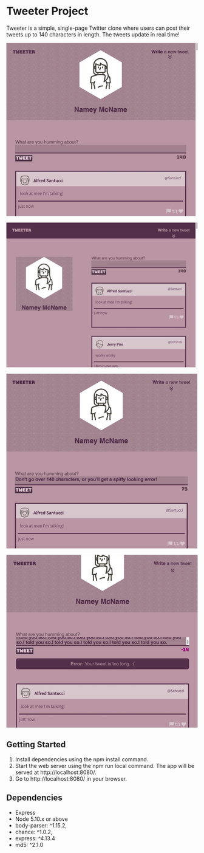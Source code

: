 # Tweeter Project

Tweeter is a simple, single-page Twitter clone where users can post their tweets up to 140 characters in length. The tweets update in real time!


!["Screenshot of single column layout for smaller screens"](https://github.com/keepitclassick/tweeter/blob/master/public/images/screenshots/singleColLayout.jpeg?raw=true)

!["Screenshot of double column layout for larger screens"](https://github.com/keepitclassick/tweeter/blob/master/public/images/screenshots/doubleColLayout.jpeg?raw=true)

!["Screenshot of character counter feature"](https://github.com/keepitclassick/tweeter/blob/master/public/images/screenshots/CharacterCount.jpeg?raw=true)

!["Screenshot of error message"](https://github.com/keepitclassick/tweeter/blob/master/public/images/screenshots/Error.jpeg?raw=true)


## Getting Started

1. Install dependencies using the npm install command.
2. Start the web server using the npm run local command. The app will be served at http://localhost:8080/.
3. Go to http://localhost:8080/ in your browser.

## Dependencies

- Express
- Node 5.10.x or above
- body-parser: ^1.15.2,
- chance: ^1.0.2,
- express: ^4.13.4
- md5: ^2.1.0
